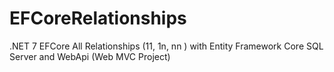 # EFCoreRelationships

.NET 7 EFCore All Relationships (11, 1n, nn ) with Entity Framework Core SQL Server and WebApi (Web MVC Project)
